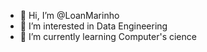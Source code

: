- 👋 Hi, I’m @LoanMarinho
- 👀 I’m interested in Data Engineering
- 🌱 I’m currently learning Computer's cience

<!---
LoanMarinho/LoanMarinho is a ✨ special ✨ repository because its `README.md` (this file) appears on your GitHub profile.
You can click the Preview link to take a look at your changes.
--->
